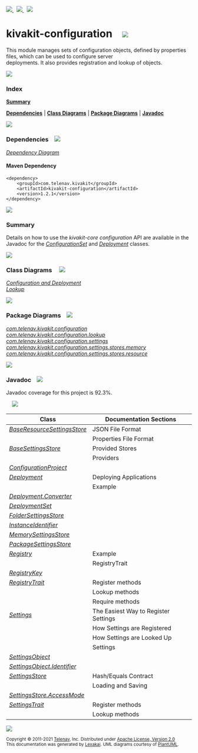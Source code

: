 [//]: # (start-user-text)

<a href="https://www.kivakit.org">
<img src="https://www.kivakit.org/images/web-32.png" srcset="https://www.kivakit.org/images/web-32-2x.png 2x"/>
</a>
&nbsp;
<a href="https://twitter.com/openkivakit">
<img src="https://www.kivakit.org/images/twitter-32.png" srcset="https://www.kivakit.org/images/twitter-32-2x.png 2x"/>
</a>
&nbsp;
<a href="https://kivakit.zulipchat.com">
<img src="https://www.kivakit.org/images/zulip-32.png" srcset="https://www.kivakit.org/images/zulip-32-2x.png 2x"/>
</a>

[//]: # (end-user-text)

# kivakit-configuration &nbsp;&nbsp; <img src="https://www.kivakit.org/images/tools-32.png" srcset="https://www.kivakit.org/images/tools-32-2x.png 2x"/>

This module manages sets of configuration objects, defined by properties files, which can be used to configure server  
deployments. It also provides registration and lookup of objects.

<img src="https://www.kivakit.org/images/horizontal-line-512.png" srcset="https://www.kivakit.org/images/horizontal-line-512-2x.png 2x"/>

### Index

[**Summary**](#summary)  

[**Dependencies**](#dependencies) | [**Class Diagrams**](#class-diagrams) | [**Package Diagrams**](#package-diagrams) | [**Javadoc**](#javadoc)

<img src="https://www.kivakit.org/images/horizontal-line-512.png" srcset="https://www.kivakit.org/images/horizontal-line-512-2x.png 2x"/>

### Dependencies <a name="dependencies"></a> &nbsp;&nbsp; <img src="https://www.kivakit.org/images/dependencies-32.png" srcset="https://www.kivakit.org/images/dependencies-32-2x.png 2x"/>

[*Dependency Diagram*](https://www.kivakit.org/1.2.1/lexakai/kivakit/kivakit-configuration/documentation/diagrams/dependencies.svg)

#### Maven Dependency

    <dependency>
        <groupId>com.telenav.kivakit</groupId>
        <artifactId>kivakit-configuration</artifactId>
        <version>1.2.1</version>
    </dependency>

<img src="https://www.kivakit.org/images/horizontal-line-128.png" srcset="https://www.kivakit.org/images/horizontal-line-128-2x.png 2x"/>

[//]: # (start-user-text)

### Summary <a name = "summary"></a>

Details on how to use the *kivakit-core configuration* API are available in the Javadoc for the
[*ConfigurationSet*](https://telenav.github.io/kivakit/javadoc/kivakit.core.configuration/com/telenav/kivakit/core/configuration/ConfigurationSet.html) and
[*Deployment*](https://telenav.github.io/kivakit/javadoc/kivakit.core.configuration/com/telenav/kivakit/core/configuration/Deployment.html) classes.

[//]: # (end-user-text)

<img src="https://www.kivakit.org/images/horizontal-line-128.png" srcset="https://www.kivakit.org/images/horizontal-line-128-2x.png 2x"/>

### Class Diagrams <a name="class-diagrams"></a> &nbsp; &nbsp; <img src="https://www.kivakit.org/images/diagram-40.png" srcset="https://www.kivakit.org/images/diagram-40-2x.png 2x"/>

[*Configuration and Deployment*](https://www.kivakit.org/1.2.1/lexakai/kivakit/kivakit-configuration/documentation/diagrams/diagram-configuration.svg)  
[*Lookup*](https://www.kivakit.org/1.2.1/lexakai/kivakit/kivakit-configuration/documentation/diagrams/diagram-lookup.svg)

<img src="https://www.kivakit.org/images/horizontal-line-128.png" srcset="https://www.kivakit.org/images/horizontal-line-128-2x.png 2x"/>

### Package Diagrams <a name="package-diagrams"></a> &nbsp;&nbsp; <img src="https://www.kivakit.org/images/box-32.png" srcset="https://www.kivakit.org/images/box-32-2x.png 2x"/>

[*com.telenav.kivakit.configuration*](https://www.kivakit.org/1.2.1/lexakai/kivakit/kivakit-configuration/documentation/diagrams/com.telenav.kivakit.configuration.svg)  
[*com.telenav.kivakit.configuration.lookup*](https://www.kivakit.org/1.2.1/lexakai/kivakit/kivakit-configuration/documentation/diagrams/com.telenav.kivakit.configuration.lookup.svg)  
[*com.telenav.kivakit.configuration.settings*](https://www.kivakit.org/1.2.1/lexakai/kivakit/kivakit-configuration/documentation/diagrams/com.telenav.kivakit.configuration.settings.svg)  
[*com.telenav.kivakit.configuration.settings.stores.memory*](https://www.kivakit.org/1.2.1/lexakai/kivakit/kivakit-configuration/documentation/diagrams/com.telenav.kivakit.configuration.settings.stores.memory.svg)  
[*com.telenav.kivakit.configuration.settings.stores.resource*](https://www.kivakit.org/1.2.1/lexakai/kivakit/kivakit-configuration/documentation/diagrams/com.telenav.kivakit.configuration.settings.stores.resource.svg)

<img src="https://www.kivakit.org/images/horizontal-line-128.png" srcset="https://www.kivakit.org/images/horizontal-line-128-2x.png 2x"/>

### Javadoc <a name="javadoc"></a> &nbsp;&nbsp; <img src="https://www.kivakit.org/images/books-32.png" srcset="https://www.kivakit.org/images/books-32-2x.png 2x"/>

Javadoc coverage for this project is 92.3%.  
  
&nbsp; &nbsp; <img src="https://www.kivakit.org/images/meter-90-96.png" srcset="https://www.kivakit.org/images/meter-90-96-2x.png 2x"/>




| Class | Documentation Sections |
|---|---|
| [*BaseResourceSettingsStore*](https://www.kivakit.org/1.2.1/javadoc/kivakit/kivakit.configuration/com/telenav/kivakit/configuration/settings/stores/resource/BaseResourceSettingsStore.html) | JSON File Format |  
| | Properties File Format |  
| [*BaseSettingsStore*](https://www.kivakit.org/1.2.1/javadoc/kivakit/kivakit.configuration/com/telenav/kivakit/configuration/settings/BaseSettingsStore.html) | Provided Stores |  
| | Providers |  
| [*ConfigurationProject*](https://www.kivakit.org/1.2.1/javadoc/kivakit/kivakit.configuration/com/telenav/kivakit/configuration/ConfigurationProject.html) |  |  
| [*Deployment*](https://www.kivakit.org/1.2.1/javadoc/kivakit/kivakit.configuration/com/telenav/kivakit/configuration/settings/Deployment.html) | Deploying Applications |  
| | Example |  
| [*Deployment.Converter*](https://www.kivakit.org/1.2.1/javadoc/kivakit/kivakit.configuration/com/telenav/kivakit/configuration/settings/Deployment.Converter.html) |  |  
| [*DeploymentSet*](https://www.kivakit.org/1.2.1/javadoc/kivakit/kivakit.configuration/com/telenav/kivakit/configuration/settings/DeploymentSet.html) |  |  
| [*FolderSettingsStore*](https://www.kivakit.org/1.2.1/javadoc/kivakit/kivakit.configuration/com/telenav/kivakit/configuration/settings/stores/resource/FolderSettingsStore.html) |  |  
| [*InstanceIdentifier*](https://www.kivakit.org/1.2.1/javadoc/kivakit/kivakit.configuration/com/telenav/kivakit/configuration/lookup/InstanceIdentifier.html) |  |  
| [*MemorySettingsStore*](https://www.kivakit.org/1.2.1/javadoc/kivakit/kivakit.configuration/com/telenav/kivakit/configuration/settings/stores/memory/MemorySettingsStore.html) |  |  
| [*PackageSettingsStore*](https://www.kivakit.org/1.2.1/javadoc/kivakit/kivakit.configuration/com/telenav/kivakit/configuration/settings/stores/resource/PackageSettingsStore.html) |  |  
| [*Registry*](https://www.kivakit.org/1.2.1/javadoc/kivakit/kivakit.configuration/com/telenav/kivakit/configuration/lookup/Registry.html) | Example |  
| | RegistryTrait |  
| [*RegistryKey*](https://www.kivakit.org/1.2.1/javadoc/kivakit/kivakit.configuration/com/telenav/kivakit/configuration/lookup/RegistryKey.html) |  |  
| [*RegistryTrait*](https://www.kivakit.org/1.2.1/javadoc/kivakit/kivakit.configuration/com/telenav/kivakit/configuration/lookup/RegistryTrait.html) | Register methods |  
| | Lookup methods |  
| | Require methods |  
| [*Settings*](https://www.kivakit.org/1.2.1/javadoc/kivakit/kivakit.configuration/com/telenav/kivakit/configuration/settings/Settings.html) | The Easiest Way to Register Settings |  
| | How Settings are Registered |  
| | How Settings are Looked Up |  
| | Settings |  
| [*SettingsObject*](https://www.kivakit.org/1.2.1/javadoc/kivakit/kivakit.configuration/com/telenav/kivakit/configuration/settings/SettingsObject.html) |  |  
| [*SettingsObject.Identifier*](https://www.kivakit.org/1.2.1/javadoc/kivakit/kivakit.configuration/com/telenav/kivakit/configuration/settings/SettingsObject.Identifier.html) |  |  
| [*SettingsStore*](https://www.kivakit.org/1.2.1/javadoc/kivakit/kivakit.configuration/com/telenav/kivakit/configuration/settings/SettingsStore.html) | Hash/Equals Contract |  
| | Loading and Saving |  
| [*SettingsStore.AccessMode*](https://www.kivakit.org/1.2.1/javadoc/kivakit/kivakit.configuration/com/telenav/kivakit/configuration/settings/SettingsStore.AccessMode.html) |  |  
| [*SettingsTrait*](https://www.kivakit.org/1.2.1/javadoc/kivakit/kivakit.configuration/com/telenav/kivakit/configuration/settings/SettingsTrait.html) | Register methods |  
| | Lookup methods |  

[//]: # (start-user-text)



[//]: # (end-user-text)

<img src="https://www.kivakit.org/images/horizontal-line-512.png" srcset="https://www.kivakit.org/images/horizontal-line-512-2x.png 2x"/>

<sub>Copyright &#169; 2011-2021 [Telenav](https://telenav.com), Inc. Distributed under [Apache License, Version 2.0](LICENSE)</sub>  
<sub>This documentation was generated by [Lexakai](https://lexakai.org). UML diagrams courtesy of [PlantUML](https://plantuml.com).</sub>

